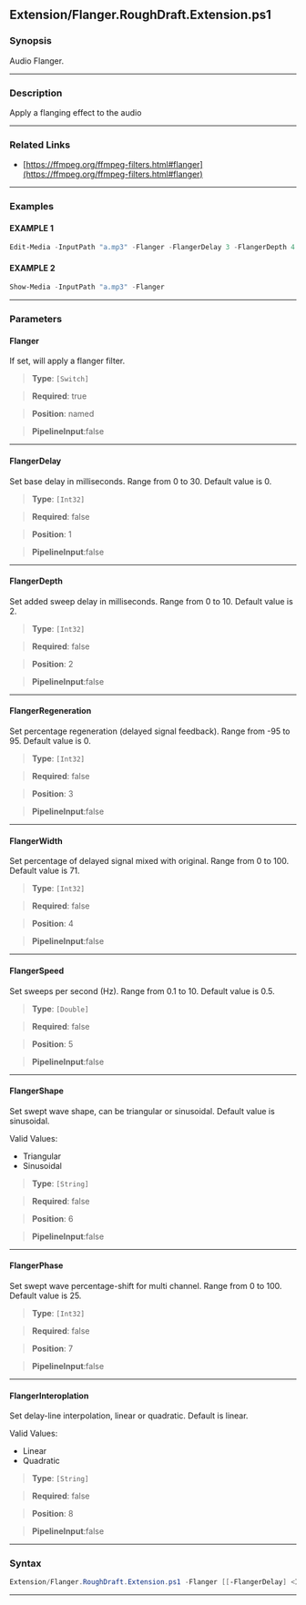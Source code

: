
Extension/Flanger.RoughDraft.Extension.ps1
------------------------------------------
### Synopsis
Audio Flanger.

---
### Description

Apply a flanging effect to the audio

---
### Related Links
* [https://ffmpeg.org/ffmpeg-filters.html#flanger](https://ffmpeg.org/ffmpeg-filters.html#flanger)



---
### Examples
#### EXAMPLE 1
```PowerShell
Edit-Media -InputPath "a.mp3" -Flanger -FlangerDelay 3 -FlangerDepth 4
```

#### EXAMPLE 2
```PowerShell
Show-Media -InputPath "a.mp3" -Flanger
```

---
### Parameters
#### **Flanger**

If set, will apply a flanger filter.



> **Type**: ```[Switch]```

> **Required**: true

> **Position**: named

> **PipelineInput**:false



---
#### **FlangerDelay**

Set base delay in milliseconds. Range from 0 to 30. Default value is 0.



> **Type**: ```[Int32]```

> **Required**: false

> **Position**: 1

> **PipelineInput**:false



---
#### **FlangerDepth**

Set added sweep delay in milliseconds. Range from 0 to 10. Default value is 2.



> **Type**: ```[Int32]```

> **Required**: false

> **Position**: 2

> **PipelineInput**:false



---
#### **FlangerRegeneration**

Set percentage regeneration (delayed signal feedback). Range from -95 to 95. Default value is 0.



> **Type**: ```[Int32]```

> **Required**: false

> **Position**: 3

> **PipelineInput**:false



---
#### **FlangerWidth**

Set percentage of delayed signal mixed with original. Range from 0 to 100. Default value is 71.



> **Type**: ```[Int32]```

> **Required**: false

> **Position**: 4

> **PipelineInput**:false



---
#### **FlangerSpeed**

Set sweeps per second (Hz). Range from 0.1 to 10. Default value is 0.5.



> **Type**: ```[Double]```

> **Required**: false

> **Position**: 5

> **PipelineInput**:false



---
#### **FlangerShape**

Set swept wave shape, can be triangular or sinusoidal. Default value is sinusoidal.



Valid Values:

* Triangular
* Sinusoidal



> **Type**: ```[String]```

> **Required**: false

> **Position**: 6

> **PipelineInput**:false



---
#### **FlangerPhase**

Set swept wave percentage-shift for multi channel. Range from 0 to 100. Default value is 25.



> **Type**: ```[Int32]```

> **Required**: false

> **Position**: 7

> **PipelineInput**:false



---
#### **FlangerInteroplation**

Set delay-line interpolation, linear or quadratic. Default is linear.



Valid Values:

* Linear
* Quadratic



> **Type**: ```[String]```

> **Required**: false

> **Position**: 8

> **PipelineInput**:false



---
### Syntax
```PowerShell
Extension/Flanger.RoughDraft.Extension.ps1 -Flanger [[-FlangerDelay] <Int32>] [[-FlangerDepth] <Int32>] [[-FlangerRegeneration] <Int32>] [[-FlangerWidth] <Int32>] [[-FlangerSpeed] <Double>] [[-FlangerShape] <String>] [[-FlangerPhase] <Int32>] [[-FlangerInteroplation] <String>] [<CommonParameters>]
```
---



